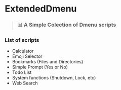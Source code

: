 # ExtendedDmenu

> ### 📊 A Simple Colection of Dmenu scripts

### List of scripts

-   Calculator
-   Emoji Selector
-   Bookmarks (Files and Directories)
-   Simple Prompt (Yes or No)
-   Todo List
-   System functions (Shutdown, Lock, etc)
-   Web Search
